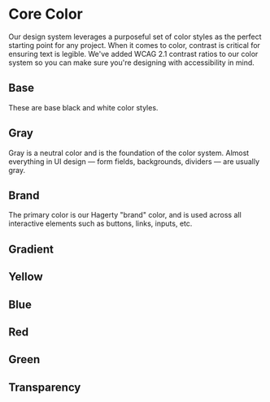 <script setup>
  import { MSRDocColor } from '../../index'
  import { colorBase, colorGray, colorGradient, colorTransparency, colorYellow, colorBlue, colorRed, colorGreen, colorBrand } from '../src/\_color.js';
  // import colorPalette from '../../sd-input/src/figma/core.json';
  // import { MSRDocColor } from '../../index';
  // const basePalette = x

  // <div v-for="x in colorPalette.color.gray">
  //{{
    //x.value
  //}}</div>
</script>

# Core Color

Our design system leverages a purposeful set of color styles as the perfect starting point for any project. When it comes to color, contrast is critical for ensuring text is legible. We've added WCAG 2.1 contrast ratios to our color system so you can make sure you're designing with accessibility in mind.

## Base

These are base black and white color styles.

<MSRDocColor :data="colorBase" />

## Gray

Gray is a neutral color and is the foundation of the color system. Almost everything in UI design — form fields, backgrounds, dividers — are usually gray.

<MSRDocColor :data="colorGray" />

## Brand

The primary color is our Hagerty "brand" color, and is used across all interactive elements such as buttons, links, inputs, etc.

<MSRDocColor :data="colorBrand" />

## Gradient

<MSRDocColor :data="colorGradient"/>

## Yellow

<MSRDocColor :data="colorYellow" />

## Blue

<MSRDocColor :data="colorBlue" />

## Red

<MSRDocColor :data="colorRed" />

## Green

<MSRDocColor :data="colorGreen" />

## Transparency

<MSRDocColor :data="colorTransparency" checker />
